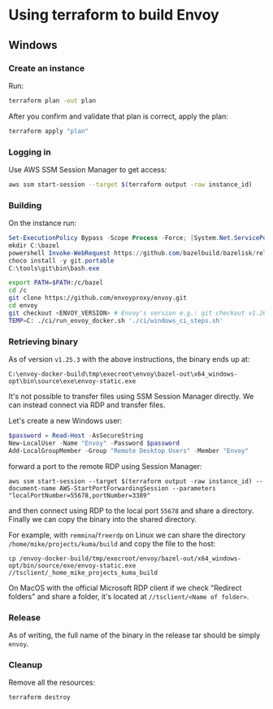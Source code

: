 # Using terraform to build Envoy

## Windows

### Create an instance

Run:

```bash
terraform plan -out plan
```

After you confirm and validate that plan is correct, apply the plan:

```bash
terraform apply "plan"
```

### Logging in

Use AWS SSM Session Manager to get access:

```bash
aws ssm start-session --target $(terraform output -raw instance_id)
```

### Building

On the instance run:

```powershell
Set-ExecutionPolicy Bypass -Scope Process -Force; [System.Net.ServicePointManager]::SecurityProtocol = [System.Net.ServicePointManager]::SecurityProtocol -bor 3072; iex ((New-Object System.Net.WebClient).DownloadString('https://community.chocolatey.org/install.ps1'))
mkdir C:\bazel
powershell Invoke-WebRequest https://github.com/bazelbuild/bazelisk/releases/latest/download/bazelisk-windows-amd64.exe -OutFile C:\bazel\bazel.exe
choco install -y git.portable
C:\tools\git\bin\bash.exe
```

```bash
export PATH=$PATH:/c/bazel
cd /c
git clone https://github.com/envoyproxy/envoy.git
cd envoy
git checkout <ENVOY_VERSION> # Envoy's version e.g.: git checkout v1.26.0
TEMP=C: ./ci/run_envoy_docker.sh './ci/windows_ci_steps.sh'
```

### Retrieving binary

As of version `v1.25.3` with the above instructions, the binary ends up at:

```
C:\envoy-docker-build\tmp\execroot\envoy\bazel-out\x64_windows-opt\bin\source\exe\envoy-static.exe
```

It's not possible to transfer files using SSM Session Manager directly. We can
instead connect via RDP and transfer files.

Let's create a new Windows user:

```powershell
$password = Read-Host -AsSecureString
New-LocalUser -Name "Envoy" -Password $password
Add-LocalGroupMember -Group "Remote Desktop Users" -Member "Envoy"
```

forward a port to the remote RDP using Session Manager:

```
aws ssm start-session --target $(terraform output -raw instance_id) --document-name AWS-StartPortForwardingSession --parameters "localPortNumber=55678,portNumber=3389"
```

and then connect using RDP to the local port `55678` and share a directory. Finally we can copy the binary into the shared directory.

For example, with `remmina`/`freerdp` on Linux we can share the directory
`/home/mike/projects/kuma/build` and copy the file to the host:

```
cp /envoy-docker-build/tmp/execroot/envoy/bazel-out/x64_windows-opt/bin/source/exe/envoy-static.exe //tsclient/_home_mike_projects_kuma_build
```

On MacOS with the official Microsoft RDP client if we check "Redirect folders" and share a folder, it's located at `//tsclient/<Name of folder>`.

### Release

As of writing, the full name of the binary in the release tar should be simply `envoy`.

### Cleanup

Remove all the resources:

```
terraform destroy
```
